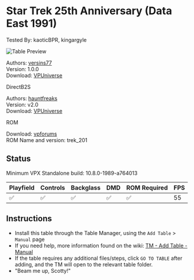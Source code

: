 ﻿# Star Trek 25th Anniversary (Data East 1991)

Tested By: kaoticBPR, kingargyle

![Table Preview](../../images/vpx-startrek25th.png)

Authors: [versins77](https://vpuniverse.com/profile/29661-versins77/)  
Version: 1.0.0  
Download: [VPUniverse](https://vpuniverse.com/files/file/14802-star-trek-25th-anniversary-data-east-1991/)

DirectB2S

Authors: [hauntfreaks](https://vpuniverse.com/profile/5216-hauntfreaks/)  
Version: v2.0  
Download: [VPUniverse](https://vpuniverse.com/files/file/11770-star-trek-25th-anniversary-data-east-1991-b2s-with-full-dmd/)

ROM

Download: [vpforums](http://www.vpforums.org/index.php?app=downloads&showfile=833)  
ROM Name and version: trek_201

## Status 

Minimum VPX Standalone build: 10.8.0-1989-a764013

| Playfield | Controls | Backglass | DMD | ROM Required | FPS | 
|-----------|----------|-----------|-----|--------------|-----|
| :white_check_mark: | :white_check_mark: | :white_check_mark: | :white_check_mark: | :white_check_mark: | 55 |

## Instructions

- Install this table through the Table Manager, using the `Add Table` > `Manual` page
- If you need help, more information found on the wiki: [TM - Add Table - Manual](https://github.com/LegendsUnchained/vpx-standalone-alp4k/wiki/%5B04%5D-%F0%9F%A7%A1-TM-%E2%80%90-Other-Features#add-table---manual)
- If the table requires any additional files/steps, click `GO TO TABLE` after adding, and the TM will open to the relevant table folder.
- "Beam me up, Scotty!"

